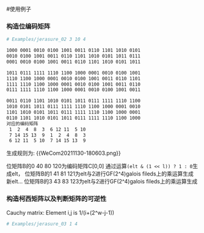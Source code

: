 #使用例子

### 构造位编码矩阵
```bash
# Examples/jerasure_02 3 10 4

1000 0001 0010 0100 1001 0011 0110 1101 1010 0101                             0100 1001 0011 0110 1101 1010 0101 1011 0111 1111
0010 0100 1001 0011 0110 1101 1010 0101 1011 0111
0001 0010 0100 1001 0011 0110 1101 1010 0101 1011

1011 0111 1111 1110 1100 1000 0001 0010 0100 1001
1110 1100 1000 0001 0010 0100 1001 0011 0110 1101
1111 1110 1100 1000 0001 0010 0100 1001 0011 0110
0111 1111 1110 1100 1000 0001 0010 0100 1001 0011

0011 0110 1101 1010 0101 1011 0111 1111 1110 1100
1010 0101 1011 0111 1111 1110 1100 1000 0001 0010
1101 1010 0101 1011 0111 1111 1110 1100 1000 0001
0110 1101 1010 0101 1011 0111 1111 1110 1100 1000
对应的编码矩阵
 1  2  4  8  3  6 12 11  5 10
 7 14 15 13  9  1  2  4  8  3
 6 12 11  5 10  7 14 15 13  9
```
生成规则为:
{{WeCom20211130-180603.png}}

位矩阵B的0 40 80 120为编码矩阵C[0,0] 通过运算`(elt & (1 << l)) ? 1 : 0`生成elt，
位矩阵B的1 41 81 121为elt与2进行GF(2^4)galois fileds上的乘运算生成新elt...
位矩阵B的3 43 83 123为elt与2进行GF(2^4)galois fileds上的乘运算生成

### 构造柯西矩阵以及判断矩阵的可逆性
Cauchy matrix: Element i,j is 1/(i+(2^w-j-1))
```bash
# Examples/jerasure_03 1 4


```